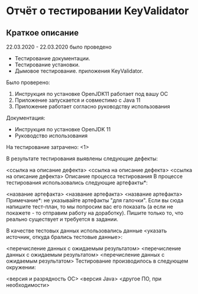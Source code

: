# Отчёт о тестировании KeyValidator #
## Краткое описание ##
22.03.2020 - 22.03.2020 было проведено 
- Тестирование документации.
- Тестирование установки.
- Дымовое тестирование.
приложения KeyValidator.

Было проверено:
1. Инструкция по установке OpenJDK11 работает под вашу ОС
2. Приложение запускается и совместимо с Java 11
3. Приложение работает согласно руководству использования

Документация:
- Инструкция по установке OpenJDK 11
- Руководство использования


На тестирование затрачено: <1>

В результате тестирования выявлены следующие дефекты:

<ссылка на описание дефекта>
<ссылка на описание дефекта>
<ссылка на описание дефекта>
Описание процесса тестирования
В процессе тестирования использовались следующие артефакты*:

<название артефакта>
<название артефакта>
<название артефакта>
Примечание*: не указывайте артефакты "для галочки". Если вы сюда напишите тест-план, то мы попросим вас его показать (а если не покажете - то отправим работу на доработку). Пишите только то, что реально существует и требуется в задании.

В качестве тестовых данных использовались данные <указать источник, откуда брались тестовые данные>:

<перечисление данных с ожидаемым результатом>
<перечисление данных с ожидаемым результатом>
<перечисление данных с ожидаемым результатом>
Тестирование производилось в следующем окружении:

<версия и разрядность ОС>
<версия Java>
<другое ПО, при необходимости>
